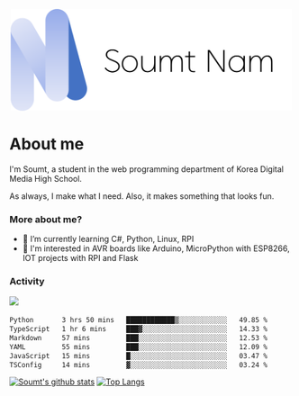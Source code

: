 <p align="center">
  <img src="soumt.png" style="width:500px">
</p>

# About me

I'm Soumt, a student in the web programming department of Korea Digital Media High School.

As always, I make what I need. Also, it makes something that looks fun.

### More about me?
- 🌱 I’m currently learning C#, Python, Linux, RPI
- :pushpin: I'm interested in AVR boards like Arduino, MicroPython with ESP8266, IOT projects with RPI and Flask


### Activity
<img height="400" img src="https://wakatime.com/share/@soumt_r/0e4d0df5-374b-4c75-8ddb-57d54d739f69.svg"></img>

<!--START_SECTION:waka-->

```text
Python       3 hrs 50 mins   ████████████▒░░░░░░░░░░░░   49.85 %
TypeScript   1 hr 6 mins     ███▓░░░░░░░░░░░░░░░░░░░░░   14.33 %
Markdown     57 mins         ███░░░░░░░░░░░░░░░░░░░░░░   12.53 %
YAML         55 mins         ███░░░░░░░░░░░░░░░░░░░░░░   12.09 %
JavaScript   15 mins         █░░░░░░░░░░░░░░░░░░░░░░░░   03.47 %
TSConfig     14 mins         ▓░░░░░░░░░░░░░░░░░░░░░░░░   03.24 %
```

<!--END_SECTION:waka-->

[![Soumt's github stats](https://github-readme-stats.vercel.app/api?username=soumt-r)](https://github.com/anuraghazra/github-readme-stats)
[![Top Langs](https://github-readme-stats.vercel.app/api/top-langs/?username=soumt-r&layout=compact)](https://github.com/anuraghazra/github-readme-stats)

